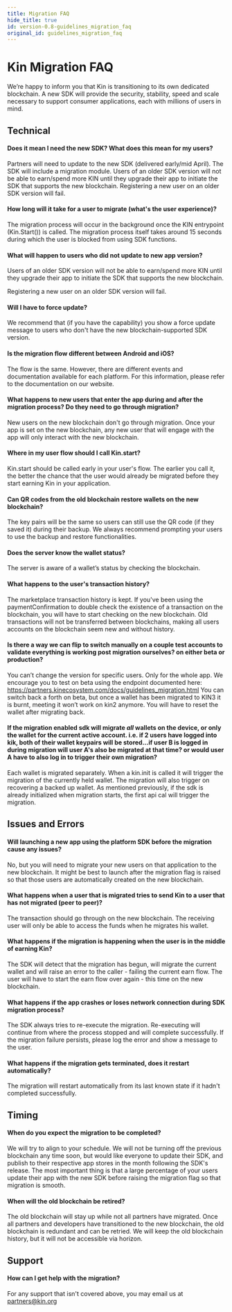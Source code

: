 ```yaml
---
title: Migration FAQ
hide_title: true
id: version-0.8-guidelines_migration_faq
original_id: guidelines_migration_faq
---
```


# Kin Migration FAQ

We’re happy to inform you that Kin is transitioning to its own dedicated blockchain. A new SDK will provide the security, stability, speed and scale necessary to support consumer applications, each with millions of users in mind.

## Technical

#### Does it mean I need the new SDK? What does this mean for my users?
Partners will need to update to the new SDK (delivered early/mid April). The SDK will include a migration module. Users of an older SDK version will not be able to earn/spend more KIN until they upgrade their app to initiate the SDK that supports the new blockchain.
Registering a new user on an older SDK version will fail. 

#### How long will it take for a user to migrate (what's the user experience)?
The migration process will occur in the background once the KIN entrypoint (Kin.Start()) is called. The migration process itself takes around 15 seconds during which the user is blocked from using SDK functions.

#### What will happen to users who did not update to new app version?
Users of an older SDK version will not be able to earn/spend more KIN until they upgrade their app to initiate the SDK that supports the new blockchain.

Registering a new user on an older SDK version will fail.

#### Will I have to force update?
We recommend that (if you have the capability) you show a force update message to users who don't have the new blockchain-supported SDK version.

#### Is the migration flow different between Android and iOS?
The flow is the same. However, there are different events and documentation available for each platform. For this information, please refer to the documentation on our website.

#### What happens to new users that enter the app during and after the migration process? Do they need to go through migration?
New users on the new blockchain don't go through migration. Once your app is set on the new blockchain, any new user that will engage with the app will only interact with the new blockchain. 

#### Where in my user flow should I call Kin.start?
Kin.start should be called early in your user's flow. The earlier you call it, the better the chance that the user would already be migrated before they start earning Kin in your application.

#### Can QR codes from the old blockchain restore wallets on the new blockchain?
The key pairs will be the same so users can still use the QR code (if they saved it) during their backup. We always recommend prompting your users to use the backup and restore functionalities.

#### Does the server know the wallet status?
The server is aware of a wallet’s status by checking the blockchain.

#### What happens to the user's transaction history?
The marketplace transaction history is kept. If you've been using the paymentConfirmation to double check the existence of a transaction on the blockchain, you will have to start checking on the new blockchain. Old transactions will not be transferred between blockchains, making all users accounts on the blockchain seem new and without history.

####  Is there a way we can flip to switch manually on a couple test accounts to validate everything is working post migration ourselves? on either beta or production?
You can’t change the version for specific users. Only for the whole app. We encourage you to test on beta using the endpoint documented here: https://partners.kinecosystem.com/docs/guidelines_migration.html
You can switch back a forth on beta, but once a wallet has been migrated to KIN3 it is burnt, meeting it won’t work on kin2 anymore. You will have to reset the wallet after migrating back.

#### If the migration enabled sdk will migrate _all_ wallets on the device, or only the wallet for the current active account. i.e. if 2 users have logged into kik, both of their wallet keypairs will be stored...if user B is logged in during migration will user A's also be migrated at that time? or would user A have to also log in to trigger their own migration?
Each wallet is migrated separately. When a kin.init is called it will trigger the migration of the currently held wallet. The migration will also trigger on recovering a backed up wallet. As mentioned previously, if the sdk is already initialized when migration starts, the first api cal will trigger the migration.

## Issues and Errors

#### Will launching a new app using the platform SDK before the migration cause any issues?
No, but you will need to migrate your new users on that application to the new blockchain. It might be best to launch after the migration flag is raised so that those users are automatically created on the new blockchain.

#### What happens when a user that is migrated tries to send Kin to a user that has not migrated (peer to peer)?
The transaction should go through on the new blockchain. The receiving user will only be able to access the funds when he migrates his wallet.

#### What happens if the migration is happening when the user is in the middle of earning Kin?
The SDK will detect that the migration has begun, will migrate the current wallet and will raise an error to the caller - failing the current earn flow. The user will have to start the earn flow over again - this time on the new blockchain.

#### What happens if the app crashes or loses network connection during SDK migration process?
The SDK always tries to re-execute the migration. Re-executing will continue from where the process stopped and will complete successfully. If the migration failure persists, please log the error and show a message to the user.

#### What happens if the migration gets terminated, does it restart automatically?
The migration will restart automatically from its last known state if it hadn't completed successfully.

## Timing

#### When do you expect the migration to be completed?
We will try to align to your schedule. We will not be turning off the previous blockchain any time soon, but would like everyone to update their SDK, and publish to their respective app stores in the month following the SDK's release. The most important thing is that a large percentage of your users update their app with the new SDK before raising the migration flag so that migration is smooth.

#### When will the old blockchain be retired?
The old blockchain will stay up while not all partners have migrated. Once all partners and developers have transitioned to the new blockchain, the old blockchain is redundant and can be retried. We will keep the old blockchain history, but it will not be accessible via horizon.

## Support

#### How can I get help with the migration?
For any support that isn't covered above, you may email us at [partners@kin.org](mailto:partners@kin.org) 
